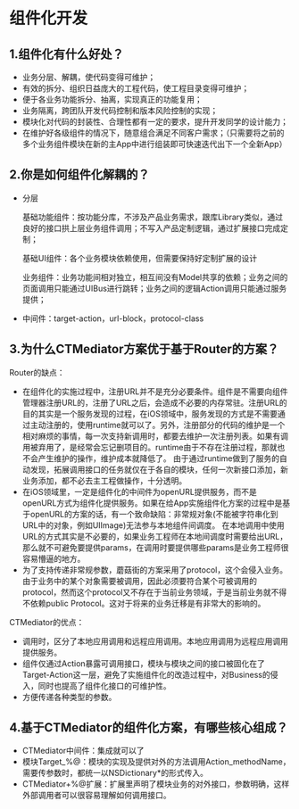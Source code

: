 # 组件化开发

## 1.组件化有什么好处？



- 业务分层、解耦，使代码变得可维护；
- 有效的拆分、组织日益庞大的工程代码，使工程目录变得可维护；
- 便于各业务功能拆分、抽离，实现真正的功能复用；
- 业务隔离，跨团队开发代码控制和版本风险控制的实现；
- 模块化对代码的封装性、合理性都有一定的要求，提升开发同学的设计能力；
- 在维护好各级组件的情况下，随意组合满足不同客户需求；（只需要将之前的多个业务组件模块在新的主App中进行组装即可快速迭代出下一个全新App）

## 2.你是如何组件化解耦的？



- 分层

  基础功能组件：按功能分库，不涉及产品业务需求，跟库Library类似，通过良好的接口拱上层业务组件调用；不写入产品定制逻辑，通过扩展接口完成定制；

  基础UI组件：各个业务模块依赖使用，但需要保持好定制扩展的设计

  业务组件：业务功能间相对独立，相互间没有Model共享的依赖；业务之间的页面调用只能通过UIBus进行跳转；业务之间的逻辑Action调用只能通过服务提供；

- 中间件：target-action，url-block，protocol-class

## 3.为什么CTMediator方案优于基于Router的方案？



Router的缺点：

- 在组件化的实施过程中，注册URL并不是充分必要条件。组件是不需要向组件管理器注册URL的，注册了URL之后，会造成不必要的内存常驻。注册URL的目的其实是一个服务发现的过程，在iOS领域中，服务发现的方式是不需要通过主动注册的，使用runtime就可以了。另外，注册部分的代码的维护是一个相对麻烦的事情，每一次支持新调用时，都要去维护一次注册列表。如果有调用被弃用了，是经常会忘记删项目的。runtime由于不存在注册过程，那就也不会产生维护的操作，维护成本就降低了。 由于通过runtime做到了服务的自动发现，拓展调用接口的任务就仅在于各自的模块，任何一次新接口添加，新业务添加，都不必去主工程做操作，十分透明。
- 在iOS领域里，一定是组件化的中间件为openURL提供服务，而不是openURL方式为组件化提供服务。如果在给App实施组件化方案的过程中是基于openURL的方案的话，有一个致命缺陷：非常规对象(不能被字符串化到URL中的对象，例如UIImage)无法参与本地组件间调度。 在本地调用中使用URL的方式其实是不必要的，如果业务工程师在本地间调度时需要给出URL，那么就不可避免要提供params，在调用时要提供哪些params是业务工程师很容易懵逼的地方。
- 为了支持传递非常规参数，蘑菇街的方案采用了protocol，这个会侵入业务。由于业务中的某个对象需要被调用，因此必须要符合某个可被调用的protocol，然而这个protocol又不存在于当前业务领域，于是当前业务就不得不依赖public Protocol。这对于将来的业务迁移是有非常大的影响的。

CTMediator的优点：

- 调用时，区分了本地应用调用和远程应用调用。本地应用调用为远程应用调用提供服务。
- 组件仅通过Action暴露可调用接口，模块与模块之间的接口被固化在了Target-Action这一层，避免了实施组件化的改造过程中，对Business的侵入，同时也提高了组件化接口的可维护性。
- 方便传递各种类型的参数。

## 4.基于CTMediator的组件化方案，有哪些核心组成？



- CTMediator中间件：集成就可以了
- 模块Target_%@：模块的实现及提供对外的方法调用Action_methodName，需要传参数时，都统一以NSDictionary*的形式传入。
- CTMediator+%@扩展：扩展里声明了模块业务的对外接口，参数明确，这样外部调用者可以很容易理解如何调用接口。

